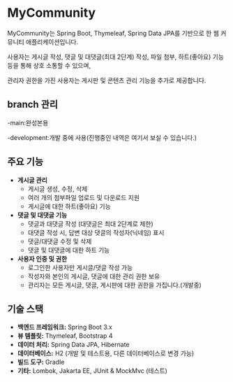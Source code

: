 # MyCommunity

MyCommunity는 Spring Boot, Thymeleaf, Spring Data JPA를 기반으로 한 웹 커뮤니티 애플리케이션입니다.<p> 
사용자는 게시글 작성, 댓글 및 대댓글(최대 2단계) 작성, 파일 첨부, 하트(좋아요) 기능 등을 통해 상호 소통할 수 있으며, <p> 
관리자 권한을 가진 사용자는 게시판 및 콘텐츠 관리 기능을 추가로 제공합니다.

## branch 관리
-main:완성본용<p>
-development:개발 중에 사용(진행중인 내역은 여기서 보실 수 있습니다.)<p>

## 주요 기능

- **게시글 관리**
  - 게시글 생성, 수정, 삭제
  - 여러 개의 첨부파일 업로드 및 다운로드 지원
  - 게시글에 대한 하트(좋아요) 기능
- **댓글 및 대댓글 기능**
  - 댓글과 대댓글 작성 (대댓글은 최대 2단계로 제한)
  - 대댓글 작성 시, 답변 대상 댓글의 작성자(닉네임) 표시
  - 댓글/대댓글 수정 및 삭제
  - 댓글 및 대댓글에 대한 하트 기능
- **사용자 인증 및 권한**
  - 로그인한 사용자만 게시글/댓글 작성 가능
  - 작성자와 본인의 게시글, 댓글에 대한 관리 권한 보유
  - 관리자는 모든 게시글, 댓글, 게시판에 대한 권한을 가집니다.(개발중)

## 기술 스택

- **백엔드 프레임워크:** Spring Boot 3.x
- **뷰 템플릿:** Thymeleaf, Bootstrap 4
- **데이터 처리:** Spring Data JPA, Hibernate
- **데이터베이스:** H2 (개발 및 테스트용, 다른 데이터베이스로 변경 가능)
- **빌드 도구:** Gradle
- **기타:** Lombok, Jakarta EE, JUnit & MockMvc (테스트)

